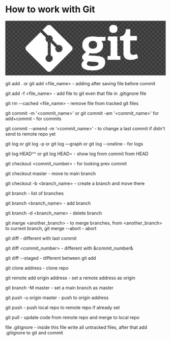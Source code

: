 # How to work with Git


![git_logo](logo.png)


git add . or git add <file_name> - adding after saving file before commit

git add -f <file_name> - add file to git even that file in .gitignore file

git rm --cached <file_name> - remove file from tracked git files

git commit -m '<commit_name>' or git commit -am '<commit_name>' for add+commit - for commits

git commit --amend -m ‘<commit_name>’ - to change a last commit if didn't send to remote repo yet

git log or git log -p or git log —graph or git log --oneline  - for logs

git log HEAD^^ or git log HEAD~<number> - show log from <number> commit from HEAD

git checkout <commit_number> - for looking prev commit

git checkout master - move to main branch

git checkout -b <branch_name> - create a branch and move there

git branch - list of branches

git branch <branch_name> - add branch

git branch -d <branch_name> - delete branch

git merge <another_branch> - to merge branches, from <another_branch> to current branch, git merge --abort - abort

git diff - different with last commit

git diff <commit_number> - different with &commit_number&

git diff --staged - different between git add

git clone address - clone repo

git remote add origin address - set a remote address as origin

git branch -M master - set a main branch as master

git push -u origin master - push to origin address

git push - push local repo to remote repo if already set

git pull - update code from remote repo and merge to local repo


file .gitignore - inside this file write all untracked files, after that add .gitignore to git and commit